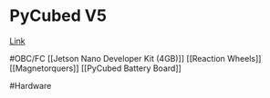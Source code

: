 # PyCubed V5

[Link](https://github.com/pycubed/hardware/tree/master/mainboard-v05)

#OBC/FC 
[[Jetson Nano Developer Kit (4GB)]]
[[Reaction Wheels]]
[[Magnetorquers]]
[[PyCubed Battery Board]]


#Hardware